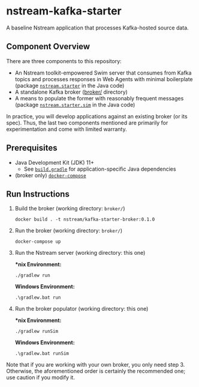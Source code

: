 # nstream-kafka-starter

A baseline Nstream application that processes Kafka-hosted source data.

## Component Overview

There are three components to this repository:

- An Nstream toolkit-empowered Swim server that consumes from Kafka topics and processes responses in Web Agents with minimal boilerplate (package [`nstream.starter`](/src/main/java/nstream/starter) in the Java code)
- A standalone Kafka broker ([broker/](/broker) directory)
- A means to populate the former with reasonably frequent messages (package [`nstream.starter.sim`](/src/main/java/nstream/starter/sim) in the Java code)

In practice, you will develop applications against an existing broker (or its spec).
Thus, the last two components mentioned are primarily for experimentation and come with limited warranty.

## Prerequisites

- Java Development Kit (JDK) 11+
   - See [`build.gradle`](/build.gradle) for application-specific Java dependencies 
- (broker only) [`docker-compose`](https://docs.docker.com/compose/)

## Run Instructions

1. Build the broker (working directory: `broker/`)
   ```
   docker build . -t nstream/kafka-starter-broker:0.1.0
   ```
2. Run the broker (working directory: `broker/`)
   ```
   docker-compose up
   ```
3. Run the Nstream server (working directory: this one)

   **\*nix Environment:**
   ```
   ./gradlew run 
   ```
   **Windows Environment:**
   ```
   .\gradlew.bat run 
   ```
4. Run the broker populator (working directory: this one)

   **\*nix Environment:**
   ```
   ./gradlew runSim
   ```
   **Windows Environment:**
   ```
   .\gradlew.bat runSim
   ```
   
Note that if you are working with your own broker, you only need step 3.
Otherwise, the aforementioned order is certainly the recommended one; use caution if you modify it.
